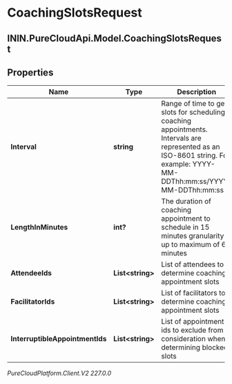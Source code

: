 # CoachingSlotsRequest

## ININ.PureCloudApi.Model.CoachingSlotsRequest

## Properties

|Name | Type | Description | Notes|
|------------ | ------------- | ------------- | -------------|
| **Interval** | **string** | Range of time to get slots for scheduling coaching appointments. Intervals are represented as an ISO-8601 string. For example: YYYY-MM-DDThh:mm:ss/YYYY-MM-DDThh:mm:ss | |
| **LengthInMinutes** | **int?** | The duration of coaching appointment to schedule in 15 minutes granularity up to maximum of 60 minutes | |
| **AttendeeIds** | **List&lt;string&gt;** | List of attendees to determine coaching appointment slots | |
| **FacilitatorIds** | **List&lt;string&gt;** | List of facilitators to determine coaching appointment slots | [optional] |
| **InterruptibleAppointmentIds** | **List&lt;string&gt;** | List of appointment ids to exclude from consideration when determining blocked slots | [optional] |



_PureCloudPlatform.Client.V2 227.0.0_
